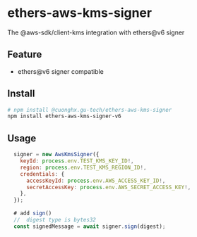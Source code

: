 # ethers-aws-kms-signer

The @aws-sdk/client-kms integration with ethers@v6 signer

## Feature

- ethers@v6 signer compatible

## Install

```sh
# npm install @cuonghx.gu-tech/ethers-aws-kms-signer
npm install ethers-aws-kms-signer-v6
```

## Usage

```javascript
  signer = new AwsKmsSigner({
    keyId: process.env.TEST_KMS_KEY_ID!,
    region: process.env.TEST_KMS_REGION_ID!,
    credentials: {
      accessKeyId: process.env.AWS_ACCESS_KEY_ID!,
      secretAccessKey: process.env.AWS_SECRET_ACCESS_KEY!,
    },
  });
  
  # add sign()
  //  digest type is bytes32
  const signedMessage = await signer.sign(digest);
```
